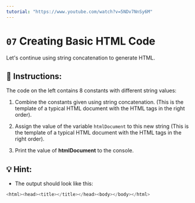```yaml
---
tutorial: "https://www.youtube.com/watch?v=5NDv7NnSy6M"
---
```


# `07` Creating Basic HTML Code

Let's continue using string concatenation to generate HTML.

## 📝  Instructions:

The code on the left contains 8 constants with different string values: 

1.  Combine the constants given using string concatenation. (This is the template of a typical HTML document with the HTML tags in the right order).

2. Assign the value of the variable `htmlDocument` to this new string (This is the template of a typical HTML document with the HTML tags in the right order).

3.  Print the value of **htmlDocument** to the console.

## 💡 Hint:

+ The output should look like this:

```js
<html><head><title></title></head><body></body></html>
```
